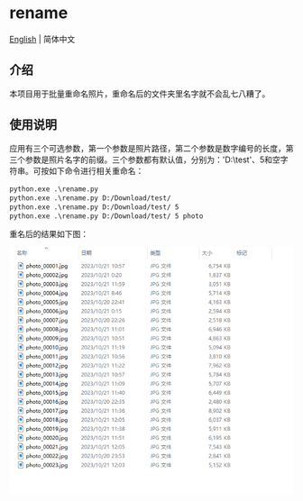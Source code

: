 # rename

[English](./README-en.md) | 简体中文

## 介绍
本项目用于批量重命名照片，重命名后的文件夹里名字就不会乱七八糟了。

## 使用说明
应用有三个可选参数，第一个参数是照片路径，第二个参数是数字编号的长度，第三个参数是照片名字的前缀。三个参数都有默认值，分别为：'D:\\test'、5和空字符串。可按如下命令进行相关重命名：

```
python.exe .\rename.py 
python.exe .\rename.py D:/Download/test/
python.exe .\rename.py D:/Download/test/ 5
python.exe .\rename.py D:/Download/test/ 5 photo
```

重名后的结果如下图：

![结果](./结果.png)
